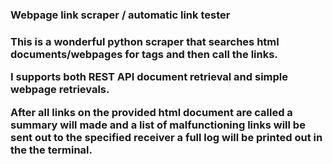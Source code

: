 <h3>Webpage link scraper / automatic link tester<h3>

This is a wonderful python scraper that searches html documents/webpages for <a> tags and then call the links.

I supports both REST API document retrieval and simple webpage retrievals.

After all links on the provided html document are called a summary will made and a list of malfunctioning links will be sent 
out to the specified receiver a full log will be printed out in the the terminal.
